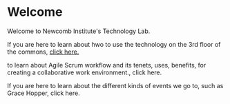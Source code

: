 # Welcome
Welcome to Newcomb Institute's Technology Lab. 

If you are here to learn about hwo to use the technology on the 3rd floor of the commons, [click here.](https://github.com/newcombtech/Tech-Lab/blob/main/Commons-Technology.md)

to learn about Agile Scrum workflow and its tenets, uses, benefits, for creating a collaborative work environment., click here.

If you are here to learn about the different kinds of events we go to, such as Grace Hopper, click here.

